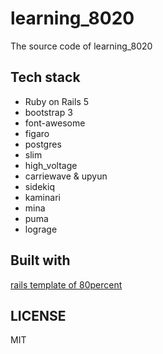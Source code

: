 # learning_8020
The source code of learning_8020

## Tech stack

* Ruby on Rails 5
* bootstrap 3
* font-awesome
* figaro
* postgres
* slim
* high_voltage
* carriewave & upyun
* sidekiq
* kaminari
* mina
* puma
* lograge

## Built with

[rails template of 80percent](https://github.com/80percent/rails-template)

## LICENSE
MIT
